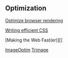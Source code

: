 Optimization
------------

[Optimize browser rendering][Browser Rendering]

[Writing efficient CSS][Efficient CSS]

[Making the Web Fast(er)][]

[ImageOptim][]
[Trimage][]



[Browser Rendering]:    https://developers.google.com/speed/docs/best-practices/rendering
[Efficient CSS]:        https://developer.mozilla.org/en/Writing_Efficient_CSS
[Fast(er)]:             http://www.igvita.com/slides/2012/railsconf-making-the-web-faster/#1
                        "RailsConf 2012"
[ImageOptim]:           http://imageoptim.com/
[Trimage]:              http://trimage.org/
